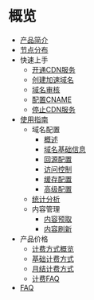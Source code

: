 # 概览

- [产品简介](cdn/ucdn/intro)
- [节点分布](cdn/ucdn/node)
- 快速上手
    - [开通CDN服务](cdn/ucdn/quick/open)
    - [创建加速域名](cdn/ucdn/quick/create)
    - [域名审核](cdn/ucdn/quick/check)
    - [配置CNAME](cdn/ucdn/quick/cname)
    - [停止CDN服务](cdn/ucdn/quick/stop)
- [使用指南](cdn/ucdn/guide)
    * 域名配置
      * [概述](cdn/ucdn/domain/domain1)
      * [域名基础信息](cdn/ucdn/domain/basic)     
      * [回源配置](cdn/ucdn/domain/config/config)      
      * [访问控制](cdn/ucdn/domain/config/control)     
      * [缓存配置](cdn/ucdn/domain/config/cache)      
      * [高级配置](cdn/ucdn/domain/config/more)     
    * [统计分析 ](cdn/ucdn/statistics/flow) 
    * 内容管理 
      * [内容预取](cdn/ucdn/content/prefetch)   
      * [内容刷新](cdn/ucdn/content/refresh)        
- 产品价格
    * [计费方式概览](cdn/ucdn/charge/type)
    * [基础计费方式](cdn/ucdn/charge/flowday)
    * [月结计费方式](cdn/ucdn/charge/month)
    * [计费FAQ](cdn/ucdn/charge/faq)
- [FAQ](cdn/ucdn/faq)   
  ​      




